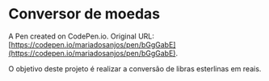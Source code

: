 # Conversor de moedas

A Pen created on CodePen.io. Original URL: [https://codepen.io/mariadosanjos/pen/bGgGabE](https://codepen.io/mariadosanjos/pen/bGgGabE).

O objetivo deste projeto é realizar a conversão de libras esterlinas em reais.
